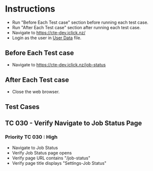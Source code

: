 # Instructions

- Run "Before Each Test case" section before running each test case.
- Run "After Each Test case" section after running each test case.
- Navigate to <https://cte-dev.iclick.nz/>
- Login as the user in [User Data](..\TestData\UserData.md) file.

## Before Each Test case

- Navigate to <https://cte-dev.iclick.nz/job-status>

## After Each Test case

- Close the web browser.

## Test Cases

## TC 030 - Verify Navigate to Job Status Page

### Priority TC 030 : High

- Navigate to Job Status
- Verify Job Status page opens
- Verify page URL contains "/job-status"
- Verify page title displays "Settings-Job Status"
